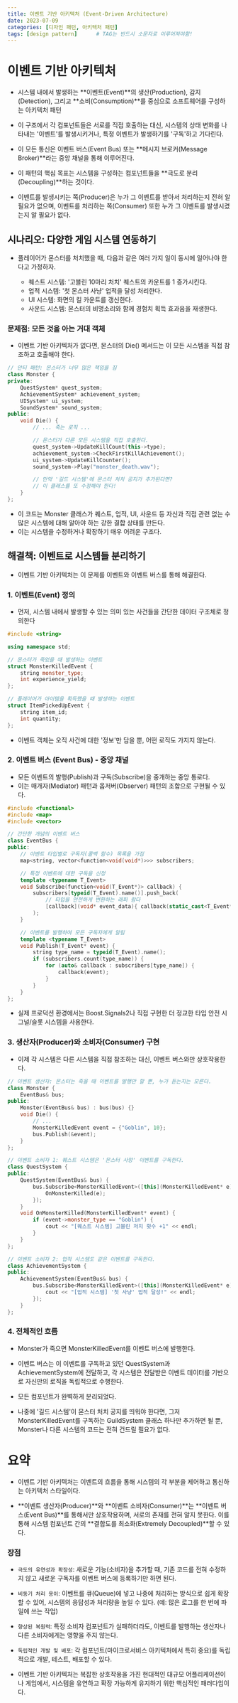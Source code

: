 ```yaml
---
title: 이벤트 기반 아키텍처 (Event-Driven Architecture)
date: 2023-07-09
categories: [디자인 패턴, 아키텍처 패턴]
tags: [design pattern]		# TAG는 반드시 소문자로 이루어져야함!
---
```


# 이벤트 기반 아키텍처

* 시스템 내에서 발생하는 **이벤트(Event)**의 생산(Production), 감지(Detection), 그리고 **소비(Consumption)**를 중심으로 소프트웨어를 구성하는 아키텍처 패턴

* 이 구조에서 각 컴포넌트들은 서로를 직접 호출하는 대신, 시스템의 상태 변화를 나타내는 '이벤트'를 발생시키거나, 특정 이벤트가 발생하기를 '구독'하고 기다린다. 
* 이 모든 통신은 이벤트 버스(Event Bus) 또는 **메시지 브로커(Message Broker)**라는 중앙 채널을 통해 이루어진다.

* 이 패턴의 핵심 목표는 시스템을 구성하는 컴포넌트들을 **극도로 분리(Decoupling)**하는 것이다. 
* 이벤트를 발생시키는 쪽(Producer)은 누가 그 이벤트를 받아서 처리하는지 전혀 알 필요가 없으며, 이벤트를 처리하는 쪽(Consumer) 또한 누가 그 이벤트를 발생시켰는지 알 필요가 없다.


## 시나리오: 다양한 게임 시스템 연동하기

* 플레이어가 몬스터를 처치했을 때, 다음과 같은 여러 가지 일이 동시에 일어나야 한다고 가정하자.

  * 퀘스트 시스템: '고블린 10마리 처치' 퀘스트의 카운트를 1 증가시킨다.
  * 업적 시스템: '첫 몬스터 사냥' 업적을 달성 처리한다.
  * UI 시스템: 화면의 킬 카운트를 갱신한다.
  * 사운드 시스템: 몬스터의 비명소리와 함께 경험치 획득 효과음을 재생한다.

### 문제점: 모든 것을 아는 거대 객체

* 이벤트 기반 아키텍처가 없다면, 몬스터의 Die() 메서드는 이 모든 시스템을 직접 참조하고 호출해야 한다.

```c++
// 안티 패턴: 몬스터가 너무 많은 책임을 짐
class Monster {
private:
    QuestSystem* quest_system;
    AchievementSystem* achievement_system;
    UISystem* ui_system;
    SoundSystem* sound_system;
public:
    void Die() {
        // ... 죽는 로직 ...

        // 몬스터가 다른 모든 시스템을 직접 호출한다.
        quest_system->UpdateKillCount(this->type);
        achievement_system->CheckFirstKillAchievement();
        ui_system->UpdateKillCounter();
        sound_system->Play("monster_death.wav");

        // 만약 '길드 시스템'에 몬스터 처치 공지가 추가된다면?
        // 이 클래스를 또 수정해야 한다!
    }
};
```
* 이 코드는 Monster 클래스가 퀘스트, 업적, UI, 사운드 등 자신과 직접 관련 없는 수많은 시스템에 대해 알아야 하는 강한 결합 상태를 만든다. 
* 이는 시스템을 수정하거나 확장하기 매우 어려운 구조다.

## 해결책: 이벤트로 시스템들 분리하기
* 이벤트 기반 아키텍처는 이 문제를 이벤트와 이벤트 버스를 통해 해결한다.

### 1. 이벤트(Event) 정의
* 먼저, 시스템 내에서 발생할 수 있는 의미 있는 사건들을 간단한 데이터 구조체로 정의한다

```c++
#include <string>

using namespace std;

// 몬스터가 죽었을 때 발생하는 이벤트
struct MonsterKilledEvent {
    string monster_type;
    int experience_yield;
};

// 플레이어가 아이템을 획득했을 때 발생하는 이벤트
struct ItemPickedUpEvent {
    string item_id;
    int quantity;
};
```

* 이벤트 객체는 오직 사건에 대한 '정보'만 담을 뿐, 어떤 로직도 가지지 않는다.

### 2. 이벤트 버스 (Event Bus) - 중앙 채널
* 모든 이벤트의 발행(Publish)과 구독(Subscribe)을 중개하는 중앙 통로다. 
* 이는 매개자(Mediator) 패턴과 옵저버(Observer) 패턴의 조합으로 구현될 수 있다.

```c++
#include <functional>
#include <map>
#include <vector>

// 간단한 개념의 이벤트 버스
class EventBus {
public:
    // 이벤트 타입별로 구독자(콜백 함수) 목록을 가짐
    map<string, vector<function<void(void*)>>> subscribers;

    // 특정 이벤트에 대한 구독을 신청
    template <typename T_Event>
    void Subscribe(function<void(T_Event*)> callback) {
        subscribers[typeid(T_Event).name()].push_back(
            // 타입을 안전하게 변환하는 래퍼 람다
            [callback](void* event_data){ callback(static_cast<T_Event*>(event_data)); }
        );
    }

    // 이벤트를 발행하여 모든 구독자에게 알림
    template <typename T_Event>
    void Publish(T_Event* event) {
        string type_name = typeid(T_Event).name();
        if (subscribers.count(type_name)) {
            for (auto& callback : subscribers[type_name]) {
                callback(event);
            }
        }
    }
};
```

* 실제 프로덕션 환경에서는 Boost.Signals2나 직접 구현한 더 정교한 타입 안전 시그널/슬롯 시스템을 사용한다.

### 3. 생산자(Producer)와 소비자(Consumer) 구현

* 이제 각 시스템은 다른 시스템을 직접 참조하는 대신, 이벤트 버스와만 상호작용한다.

```c++
// 이벤트 생산자: 몬스터는 죽을 때 이벤트를 발행만 할 뿐, 누가 듣는지는 모른다.
class Monster {
    EventBus& bus;
public:
    Monster(EventBus& bus) : bus(bus) {}
    void Die() {
        // ...
        MonsterKilledEvent event = {"Goblin", 10};
        bus.Publish(&event);
    }
};

// 이벤트 소비자 1: 퀘스트 시스템은 '몬스터 사망' 이벤트를 구독한다.
class QuestSystem {
public:
    QuestSystem(EventBus& bus) {
        bus.Subscribe<MonsterKilledEvent>([this](MonsterKilledEvent* e){
            OnMonsterKilled(e);
        });
    }
    void OnMonsterKilled(MonsterKilledEvent* event) {
        if (event->monster_type == "Goblin") {
            cout << "[퀘스트 시스템] 고블린 처치 횟수 +1" << endl;
        }
    }
};

// 이벤트 소비자 2: 업적 시스템도 같은 이벤트를 구독한다.
class AchievementSystem {
public:
    AchievementSystem(EventBus& bus) {
        bus.Subscribe<MonsterKilledEvent>([this](MonsterKilledEvent* e){
            cout << "[업적 시스템] '첫 사냥' 업적 달성!" << endl;
        });
    }
};
```

### 4. 전체적인 흐름

* Monster가 죽으면 MonsterKilledEvent를 이벤트 버스에 발행한다. 
* 이벤트 버스는 이 이벤트를 구독하고 있던 QuestSystem과 AchievementSystem에 전달하고, 각 시스템은 전달받은 이벤트 데이터를 기반으로 자신만의 로직을 독립적으로 수행한다.

* 모든 컴포넌트가 완벽하게 분리되었다. 
* 나중에 '길드 시스템'이 몬스터 처치 공지를 띄워야 한다면, 그저 MonsterKilledEvent를 구독하는 GuildSystem 클래스 하나만 추가하면 될 뿐, Monster나 다른 시스템의 코드는 전혀 건드릴 필요가 없다.


# 요약

* 이벤트 기반 아키텍처는 이벤트의 흐름을 통해 시스템의 각 부분을 제어하고 통신하는 아키텍처 스타일이다.

* **이벤트 생산자(Producer)**와 **이벤트 소비자(Consumer)**는 **이벤트 버스(Event Bus)**를 통해서만 상호작용하며, 서로의 존재를 전혀 알지 못한다.
이를 통해 시스템 컴포넌트 간의 **결합도를 최소화(Extremely Decoupled)**할 수 있다.

### 장점

* `극도의 유연성과 확장성`: 새로운 기능(소비자)을 추가할 때, 기존 코드를 전혀 수정하지 않고 새로운 구독자를 이벤트 버스에 등록하기만 하면 된다.

* `비동기 처리 용이`: 이벤트를 큐(Queue)에 넣고 나중에 처리하는 방식으로 쉽게 확장할 수 있어, 시스템의 응답성과 처리량을 높일 수 있다. (예: 많은 로그를 한 번에 파일에 쓰는 작업)

* `향상된 복원력`: 특정 소비자 컴포넌트가 실패하더라도, 이벤트를 발행하는 생산자나 다른 소비자에게는 영향을 주지 않는다.

* `독립적인 개발 및 배포`: 각 컴포넌트(마이크로서비스 아키텍처에서 특히 중요)를 독립적으로 개발, 테스트, 배포할 수 있다.

* 이벤트 기반 아키텍처는 복잡한 상호작용을 가진 현대적인 대규모 어플리케이션이나 게임에서, 시스템을 유연하고 확장 가능하게 유지하기 위한 핵심적인 패러다임이다.
